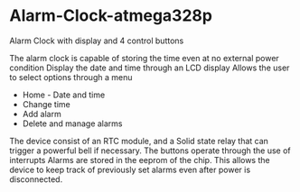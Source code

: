 # Alarm-Clock-atmega328p
Alarm Clock with display and 4 control buttons

The alarm clock is capable of storing the time even at no external power condition
Display the date and time through an LCD display
Allows the user to select options through a menu
* Home - Date and time
* Change time
* Add alarm
* Delete and manage alarms

The device consist of an RTC module, and a Solid state relay that can trigger a powerful bell if necessary.
The buttons operate through the use of interrupts
Alarms are stored in the eeprom of the chip. This allows the device to keep track of previously set alarms
even after power is disconnected.
